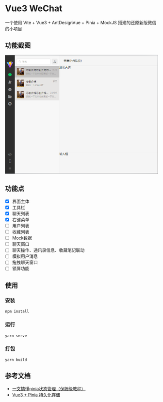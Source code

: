 # Vue3 WeChat

一个使用 Vite + Vue3 + AntDesignVue + Pinia + MockJS 搭建的还原新版微信的小项目

## 功能截图

![功能截图](./snapshot/interface.jpg)

## 功能点

- [x] 界面主体
- [x] 工具栏
- [x] 聊天列表
- [x] 右键菜单
- [ ] 用户列表
- [ ] 收藏列表
- [ ] Mock数据
- [ ] 聊天窗口
- [ ] 聊天操作、通讯录信息、收藏笔记联动
- [ ] 模拟用户消息
- [ ] 拖拽聊天窗口
- [ ] 锁屏功能

## 使用

### 安装

```
npm install
```

### 运行

```
yarn serve
```

### 打包

```
yarn build
```

## 参考文档

- [一文搞懂pinia状态管理（保姆级教程）](https://zhuanlan.zhihu.com/p/533233367)
- [Vue3 + Pinia 持久化存储](https://blog.csdn.net/weixin_36757282/article/details/127226319)
